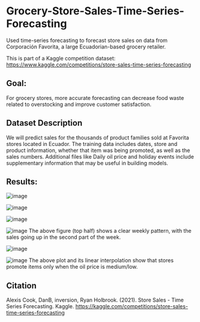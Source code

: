 # Grocery-Store-Sales-Time-Series-Forecasting
Used time-series forecasting to forecast store sales on data from Corporación Favorita, a large Ecuadorian-based grocery retailer.

This is part of a Kaggle competition dataset: https://www.kaggle.com/competitions/store-sales-time-series-forecasting



## Goal:
For grocery stores, more accurate forecasting can decrease food waste related to overstocking and improve customer satisfaction. 

## Dataset Description
We  will predict sales for the thousands of product families sold at Favorita stores located in Ecuador. 
The training data includes dates, store and product information, whether that item was being promoted, as well as the sales numbers. 
Additional files  like Daily oil price and holiday events include supplementary information that may be useful in building models.


## Results:
![image](https://github.com/user-attachments/assets/3de15e1e-cc92-4cb5-a922-7b0878f36be3)

![image](https://github.com/user-attachments/assets/745da394-27ab-480f-9f89-46a5cac675ad)

![image](https://github.com/user-attachments/assets/b3e346e2-2220-4d74-8aaf-a32c194461df)

![image](https://github.com/user-attachments/assets/84b5f830-6eff-4ab9-8691-5d2fe1579664)
The above figure (top half) shows a clear weekly pattern, with the sales going up in the second part of the week.

![image](https://github.com/user-attachments/assets/1d850b0a-05be-4f41-a054-7dc14aad225e)

![image](https://github.com/user-attachments/assets/722fa15a-0f73-475f-8607-0a49447885cd)
The above plot and its linear interpolation show that stores promote items only when the oil price is medium/low.





## Citation
Alexis Cook, DanB, inversion, Ryan Holbrook. (2021). Store Sales - Time Series Forecasting. Kaggle. https://kaggle.com/competitions/store-sales-time-series-forecasting
